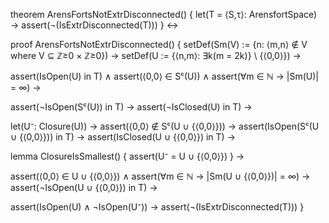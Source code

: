 theorem ArensFortsNotExtrDisconnected() {
  let(T = ⟨S,τ⟩: ArensfortSpace) →
  assert(¬(IsExtrDisconnected(T)))
} ↔

proof ArensFortsNotExtrDisconnected() {
  setDef(Sm(V) := {n: ⟨m,n⟩ ∉ V where V ⊆ ℤ≥0 × ℤ≥0}) →
  setDef(U := {⟨n,m⟩: ∃k(m = 2k)} \ {⟨0,0⟩}) →
  
  assert(IsOpen(U) in T) ∧
  assert(⟨0,0⟩ ∈ Sᶜ(U)) ∧
  assert(∀m ∈ ℕ → |Sm(U)| = ∞) →
  
  assert(¬IsOpen(Sᶜ(U)) in T) →
  assert(¬IsClosed(U) in T) →
  
  let(U⁻: Closure(U)) →
  assert(⟨0,0⟩ ∉ Sᶜ(U ∪ {⟨0,0⟩})) →
  assert(IsOpen(Sᶜ(U ∪ {⟨0,0⟩})) in T) →
  assert(IsClosed(U ∪ {⟨0,0⟩}) in T) →
  
  lemma ClosureIsSmallest() {
    assert(U⁻ = U ∪ {⟨0,0⟩})
  } →
  
  assert(⟨0,0⟩ ∈ U ∪ {⟨0,0⟩}) ∧
  assert(∀m ∈ ℕ → |Sm(U ∪ {⟨0,0⟩})| = ∞) →
  assert(¬IsOpen(U ∪ {⟨0,0⟩}) in T) →
  
  assert(IsOpen(U) ∧ ¬IsOpen(U⁻)) →
  assert(¬(IsExtrDisconnected(T)))
}